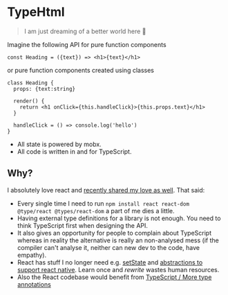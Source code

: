 # TypeHtml

> I am just dreaming of a better world here 🌹

Imagine the following API for pure function components

```tsx
const Heading = ({text}) => <h1>{text}</h1>
```

or pure function components created using classes 

```tsx
class Heading {
  props: {text:string}

  render() {
    return <h1 onClick={this.handleClick}>{this.props.text}</h1>
  }

  handleClick = () => console.log('hello')
}
```

* All state is powered by mobx. 
* All code is written in and for TypeScript. 

## Why?
I absolutely love react and [recently shared my love as well](https://medium.com/@basarat/typescript-developers-love-react-9871b494bc1a#.ybe5nkjvi). That said:

* Every single time I need to run `npm install react react-dom @type/react @types/react-dom` a part of me dies a little. 
* Having external type definitions for a library is not enough. You need to think TypeScript first when designing the API.
* It also gives an opportunity for people to complain about TypeScript whereas in reality the alternative is really an non-analysed mess (if the compiler can't analyse it, neither can new dev to the code, have empathy).
* React has stuff I no longer need e.g. [setState](https://medium.com/@mweststrate/3-reasons-why-i-stopped-using-react-setstate-ab73fc67a42e#.dbzy2qwoh) and [abstractions to support react native](https://www.youtube.com/watch?v=dRo_egw7tBc&feature=youtu.be&t=35m17s). Learn once and *rewrite* wastes human resources.
* Also the React codebase would benefit from [TypeScript / More type annotations](https://www.youtube.com/watch?v=dRo_egw7tBc&feature=youtu.be&t=20m42s)